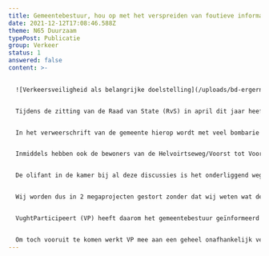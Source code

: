 ```yaml
---
title: Gemeentebestuur, hou op met het verspreiden van foutieve informatie
date: 2021-12-12T17:08:46.588Z
theme: N65 Duurzaam
typePost: Publicatie
group: Verkeer
status: 1
answered: false
content: >-
  

  ![Verkeersveiligheid als belangrijke doelstelling](/uploads/bd-ergernis-over-wildgroei-aan-rotondes-2.png "Niet meer ovondes en onveiligheid")


  Tijdens de zitting van de Raad van State (RvS) in april dit jaar heeft de raadsheer de gemeente expliciet gevraagd aan te tonen dat de plannen voor de N65 ‘niet in betekenende mate’ zouden leiden tot een verslechtering van de verkeerssituatie in het dorp. In het bijzonder gaat het hier om de problemen die verwacht mogen worden op de Helvoirtseweg en de zijwegen Voorst tot Voorststraat, Olmenlaan en Heikantstraat.


  In het verweerschrift van de gemeente hierop wordt met veel bombarie door het bureau Accent adviseurs herhaald dat er geen sprake zal zijn van een ‘in betekenende mate’ verslechtering. Niet alleen wordt dit niet aangetoond, ook worden maatregelen voorgesteld die op op geen enkele manier als zinvol worden bewezen. Losse flodders. Ronduit bespottelijk is het voorstel om de van Miertstraat voor auto’s weer aan te sluiten op de Helvoirtseweg. Die is juist jaren geleden voor autoverkeer afgesloten omdat daar een probleem mee was.


  Inmiddels hebben ook de bewoners van de Helvoirtseweg/Voorst tot Voorststraat gereageerd op dit verweerschrift en het rapport van Accent adviseurs weerlegd. Niet alleen heeft de gemeente met dit rapport geen antwoord gegeven op de vraag van de RvS, ook zijn opnieuw advieskosten gemaakt om een slecht plan proberen recht te praten.


  De olifant in de kamer bij al deze discussies is het onderliggend wegennet (OWN). Niet alleen voorafgaand aan de reconstructie van de N65 maar ook aan het Programma Hoogfrequent Spoor (PHS) heeft geen dorpsbreed onderzoek plaatsgevonden naar de gevolgen voor het OWN. Daarnaast is geen onderzoek gedaan naar de wisselwerking tussen deze megaprojecten, laat staan de gevolgen voor de inwoners van Vught tijdens de jarenlange verbouwingsfase. 


  Wij worden dus in 2 megaprojecten gestort zonder dat wij weten wat de gevolgen op het verkeer in Vught tijdens en na de realisatie zijn. Het Mobiliteitsplan is gestart zonder zekerheid over de reconstructievorm N65. Dat is boksen in het donker.


  VughtParticipeert (VP) heeft daarom het gemeentebestuur geïnformeerd dat zij het participatiemodel toejuicht, maar het tijdstip als zeer ongunstig beschouwt. Om deze reden neemt VP niet deel; het is onhandig nu veel werk te verzetten uitgaand van de reconstructie van de N65 op basis van de VKA+ variant, als die straks van tafel moet.


  Om toch vooruit te komen werkt VP mee aan een geheel onafhankelijk verkeersveiligheidsrapport voor geheel Vught. Dit rapport zal begin januari aan de RvS worden overhandigd en zal ook een antwoord zijn op het verweerschrift van de gemeente. Tijdens het onderzoek naar de toekomstige verkeersveiligheid hebben wij inmiddels moeten vaststellen dat de beloofde verbetering van de verkeersveiligheid door de reconstructie van de N65 met zekerheid niet zal worden bereikt.
---
```

